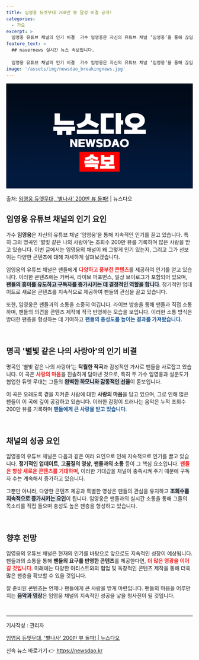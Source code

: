 ```yaml
---
title: 임영웅 듀엣무대 200만 뷰 달성 비결 공개!
categories:
  - 가요
excerpt: >
  임영웅 유튜브 채널의 인기 비결  가수 임영웅은 자신의 유튜브 채널 ‘임영웅’을 통해 끊임없는 인기를 누리고…
feature_text: >
  ## navernews 실시간 뉴스 속보입니다.

  임영웅 유튜브 채널의 인기 비결  가수 임영웅은 자신의 유튜브 채널 ‘임영웅’을 통해 끊임없는 인기를 누리고…
image: '/assets/img/newsdao_breakingnews.jpg'
---
```


![뉴스다오 속보](/assets/img/newsdao_breakingnews.jpg)

<p>출처: <a href="https://newsdao.kr/5076" rel="dofollow">임영웅 듀엣무대, '별나사' 200만 뷰 돌파!</a> | 뉴스다오</p>

<h2 data-ke-size="size26">임영웅 유튜브 채널의 인기 요인</h2>  
<p data-ke-size="size16">가수 <b>임영웅</b>은 자신의 유튜브 채널 ‘임영웅’을 통해 지속적인 인기를 끌고 있습니다. 특히 그의 명곡인 ‘별빛 같은 나의 사랑아’는 조회수 200만 뷰를 기록하며 많은 사랑을 받고 있습니다. 이번 글에서는 임영웅의 채널이 왜 그렇게 인기 있는지, 그리고 그가 선보이는 다양한 콘텐츠에 대해 자세하게 살펴보겠습니다.</p>  
<p data-ke-size="size16">임영웅의 유튜브 채널은 팬들에게 <b><span style="color: #ee2323;">다양하고 풍부한 콘텐츠</span></b>를 제공하여 인기를 얻고 있습니다. 이러한 콘텐츠에는 커버곡, 라이브 퍼포먼스, 일상 브이로그가 포함되어 있으며, <b><span style="background-color: #21538527;">팬들의 흥미를 유도하고 구독자를 증가시키는 데 결정적인 역할을 합니다</span></b>. 정기적인 업데이트로 새로운 콘텐츠를 지속적으로 제공하여 팬들의 관심을 끌고 있습니다. </p>  
<p data-ke-size="size16">또한, 임영웅은 팬들과의 소통을 소중히 여깁니다. 라이브 방송을 통해 팬들과 직접 소통하며, 팬들의 의견을 콘텐츠 제작에 적극 반영하는 모습을 보입니다. 이러한 소통 방식은 방대한 팬층을 형성하는 데 기여하고 <b><span style="color: #1a5490;">팬들의 충성도를 높이는 결과를 가져왔습니다</span></b>.</p>  

<p data-ke-size="size16">&nbsp;</p>  

<h2 data-ke-size="size26">명곡 '별빛 같은 나의 사랑아'의 인기 비결</h2>  
<p data-ke-size="size16">명곡인 ‘별빛 같은 나의 사랑아’는 <b>탁월한 작곡</b>과 감성적인 가사로 팬들을 사로잡고 있습니다. 이 곡은 <b><span style="color: #ee2323;">사랑의 마음</span></b>을 진솔하게 담아낸 것으로, 특히 두 가수 임영웅과 설운도가 협업한 듀엣 무대는 그들의 <b><span style="background-color: #21538527;">완벽한 하모니와 감동적인 선율</span></b>이 돋보입니다.</p>  
<p data-ke-size="size16">이 곡은 오래도록 곁을 지켜준 사람에 대한 <b>사랑의 마음</b>을 담고 있으며, 그로 인해 많은 팬들이 이 곡에 깊이 공감하고 있습니다. 이러한 감정이 드러나는 음악은 누적 조회수 200만 뷰를 기록하며 <b><span style="color: #1a5490;">팬들에게 큰 사랑을 받고 있습니다</span></b>.</p>  

<p data-ke-size="size16">&nbsp;</p>  

<h2 data-ke-size="size26">채널의 성공 요인</h2>  
<p data-ke-size="size16">임영웅의 유튜브 채널은 다음과 같은 여러 요인으로 인해 지속적으로 인기를 끌고 있습니다. <b>정기적인 업데이트</b>, <b>고품질의 영상</b>, <b>팬들과의 소통</b> 등이 그 핵심 요소입니다. <b><span style="color: #ee2323;">팬들은 항상 새로운 콘텐츠를 기대하며</span></b>, 이러한 기대감을 채널이 충족시켜 주기 때문에 구독자 수는 계속해서 증가하고 있습니다.</p>  
<p data-ke-size="size16">그뿐만 아니라, 다양한 콘텐츠 제공과 특별한 영상은 팬들의 관심을 유지하고 <b><span style="background-color: #21538527;">조회수를 지속적으로 증가시키는 요인</span></b>이 됩니다. 임영웅은 팬들과의 실시간 소통을 통해 그들의 목소리를 직접 들으며 충성도 높은 팬층을 형성하고 있습니다.</p>  

<p data-ke-size="size16">&nbsp;</p>  

<h2 data-ke-size="size26">향후 전망</h2>  
<p data-ke-size="size16">임영웅의 유튜브 채널은 현재의 인기를 바탕으로 앞으로도 지속적인 성장이 예상됩니다. 팬들과의 소통을 통해 <b>팬들의 요구를 반영한 콘텐츠</b>를 제공한다면, <b><span style="color: #ee2323;">더 많은 영광을 이어갈 것입니다</span></b>. 미래에는 다양한 아티스트와의 협업 및 독창적인 콘텐츠 제작을 통해 더욱 많은 팬층을 확보할 수 있을 것입니다.</p>  
<p data-ke-size="size16">잘 준비된 콘텐츠는 언제나 팬들에게 큰 사랑을 받게 마련입니다. 팬들의 마음을 어루만지는 <b><span style="background-color: #21538527;">음악과 영상</span></b>은 임영웅 채널의 지속적인 성공을 낳을 청사진이 될 것입니다.</p>  

<p data-ke-size="size16">&nbsp;</p>  

<hr>  
<p data-ke-size="size16">기사작성 : 관리자</p>  
<p data-ke-size="size16"><a href="https://newsdao.kr/5076">임영웅 듀엣무대, '별나사' 200만 뷰 돌파! | 뉴스다오</a></p>   

신속 뉴스 바로가기 👉 <a href="https://newsdao.kr" rel="dofollow">https://newsdao.kr</a>


